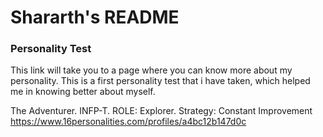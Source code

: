 # Shararth's README

### Personality Test
This link will take you to a page where you can know more about my personality. This is a first personality test that i have taken, which helped me in knowing better about myself. 

The Adventurer. INFP-T. ROLE: Explorer. Strategy: Constant Improvement
https://www.16personalities.com/profiles/a4bc12b147d0c
